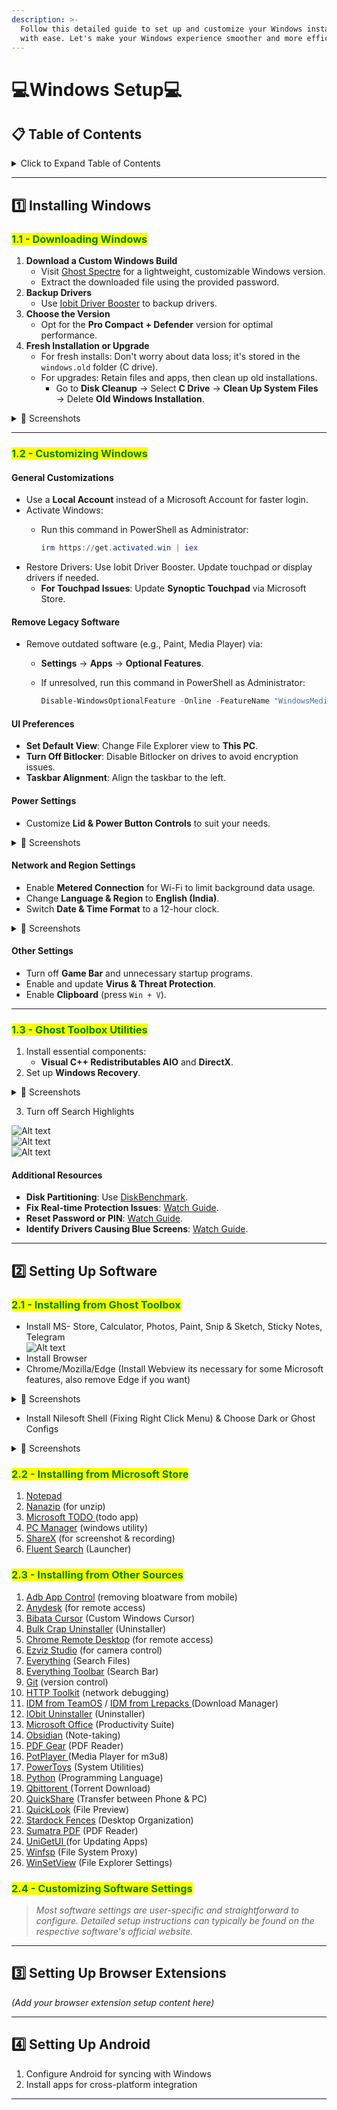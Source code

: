 ```yaml
---
description: >-
  Follow this detailed guide to set up and customize your Windows installation
  with ease. Let's make your Windows experience smoother and more efficient! 🚀
---
```


# 💻Windows Setup💻

## 📋 Table of Contents

<details>

<summary>Click to Expand Table of Contents</summary>

1. [Installing Windows](./#1-installing-windows)
   * [Downloading Windows](./#id-11-downloading-windows)
   * [Customizing Windows](./#id-12-customizing-windows)
   * [Ghost Toolbox Utilities](./#id-13-ghost-toolbox-utilities)
2. [Setting Up Software](./#id-2-setting-up-software)

* &#x20;[Installing from Ghost Toolbox](./#id-2.1-installing-from-ghost-toolbox)
* [Installing from Microsoft Store](./#id-2.2-installing-from-microsoft-store)
* [Installing from Other Sources](./#id-2.3-installing-from-other-sources)
* [Customizing Software Settings](./#id-2.4-customizing-software-settings)

3. [Setting Up Browser](./#id-3-setting-up-browser-extensions)
4. [Setting Up Android](./#4-setting-up-android)

</details>

***

## 1️⃣ Installing Windows <a href="#id-1-installing-windows" id="id-1-installing-windows"></a>

### <mark style="color:green;">1.1 - Downloading Windows</mark> <a href="#id-11-downloading-windows" id="id-11-downloading-windows"></a>

1. **Download a Custom Windows Build**
   * Visit [Ghost Spectre](https://ghostclouds.xyz/wp/w11-24h2-pro/) for a lightweight, customizable Windows version.
   * Extract the downloaded file using the provided password.
2. **Backup Drivers**
   * Use [Iobit Driver Booster](https://www.teamos.xyz/search/1847348/?q=iobit+driver+booster\&o=date) to backup drivers.
3. **Choose the Version**
   * Opt for the **Pro Compact + Defender** version for optimal performance.
4. **Fresh Installation or Upgrade**
   * For fresh installs: Don't worry about data loss; it's stored in the `windows.old` folder (C drive).
   * For upgrades: Retain files and apps, then clean up old installations.
     * Go to **Disk Cleanup** → Select **C Drive** → **Clean Up System Files** → Delete **Old Windows Installation**.

<details>

<summary>📸 Screenshots</summary>

![Alt text](https://imgur.com/3NWJxxf.png)\
![Alt text](https://imgur.com/clGR79b.png)\
![Alt text](https://imgur.com/KmzNUJ2.png)

</details>

***

### <mark style="color:green;">1.2 - Customizing Windows</mark> <a href="#id-12-customizing-windows" id="id-12-customizing-windows"></a>

#### General Customizations <a href="#id-12-general-customizations" id="id-12-general-customizations"></a>

* Use a **Local Account** instead of a Microsoft Account for faster login.
* Activate Windows:
  *   Run this command in PowerShell as Administrator:

      ```powershell
      irm https://get.activated.win | iex
      ```
* Restore Drivers: Use Iobit Driver Booster. Update touchpad or display drivers if needed.
  * **For Touchpad Issues**: Update **Synoptic Touchpad** via Microsoft Store.

#### Remove Legacy Software <a href="#id-12-remove-legacy-software" id="id-12-remove-legacy-software"></a>

* Remove outdated software (e.g., Paint, Media Player) via:
  * **Settings** → **Apps** → **Optional Features**.
  *   If unresolved, run this command in PowerShell as Administrator:

      ```powershell
      Disable-WindowsOptionalFeature -Online -FeatureName "WindowsMediaPlayer" -NoRestart
      ```

#### UI Preferences <a href="#id-12-ui-preferences" id="id-12-ui-preferences"></a>

* **Set Default View**: Change File Explorer view to **This PC**.
* **Turn Off Bitlocker**: Disable Bitlocker on drives to avoid encryption issues.
* **Taskbar Alignment**: Align the taskbar to the left.

#### Power Settings <a href="#id-12-power-settings" id="id-12-power-settings"></a>

* Customize **Lid & Power Button Controls** to suit your needs.

<details>

<summary>📸 Screenshots</summary>

![Alt text](https://imgur.com/9fQf7AX.png)\
![Alt text](https://imgur.com/CL5N7yH.png)\
![Alt text](https://imgur.com/B7xY3VD.png)\
![Alt text](https://imgur.com/1fO2NmH.png)

</details>

#### Network and Region Settings <a href="#id-12-network-and-region-settings" id="id-12-network-and-region-settings"></a>

* Enable **Metered Connection** for Wi-Fi to limit background data usage.
* Change **Language & Region** to **English (India)**.
* Switch **Date & Time Format** to a 12-hour clock.

<details>

<summary>📸 Screenshots</summary>

![Alt text](https://imgur.com/JXWvF9U.png)\
![Alt text](https://imgur.com/NMWyoeI.png)

</details>

#### Other Settings <a href="#id-12-other-settings" id="id-12-other-settings"></a>

* Turn off **Game Bar** and unnecessary startup programs.
* Enable and update **Virus & Threat Protection**.
* Enable **Clipboard** (press `Win + V`).

***

### <mark style="color:green;">1.3 - Ghost Toolbox Utilities</mark> <a href="#id-13-ghost-toolbox-utilities" id="id-13-ghost-toolbox-utilities"></a>

1. Install essential components:
   * **Visual C++ Redistributables AIO** and **DirectX**.
2. Set up **Windows Recovery**.

<details>

<summary>📸 Screenshots</summary>

![Alt text](https://imgur.com/sNDlnfe.png)\
![Alt text](https://imgur.com/wP7gz44.png)\
![Alt text](https://imgur.com/n1i5c3G.png)\
![Alt text](https://imgur.com/LXtIlcR.png)\
![Alt text](https://imgur.com/PS8u0Kt.png)

</details>

3. Turn off Search Highlights

![Alt text](https://imgur.com/7P9xzpe.png)\
![Alt text](https://imgur.com/bW6U9KV.png)\
![Alt text](https://imgur.com/EVXdfti.png)

#### Additional Resources

* **Disk Partitioning**: Use [DiskBenchmark](https://www.diskgenius.com/free.php).
* **Fix Real-time Protection Issues**: [Watch Guide](https://www.youtube.com/watch?v=B22FMrO-vYM).
* **Reset Password or PIN**: [Watch Guide](https://www.youtube.com/watch?v=-0crAEE-6hA).
* **Identify Drivers Causing Blue Screens**: [Watch Guide](https://www.youtube.com/watch?v=Dw266cVGXic).

***

## 2️⃣ Setting Up Software <a href="#id-2-setting-up-software" id="id-2-setting-up-software"></a>

### <mark style="color:green;">2.1 - Installing from Ghost Toolbox</mark>

* Install MS- Store, Calculator, Photos, Paint, Snip & Sketch, Sticky Notes, Telegram\
  ![Alt text](https://imgur.com/7YmOo34.png)
* Install Browser
* Chrome/Mozilla/Edge (Install Webview its necessary for some Microsoft features, also remove Edge if you want)

<details>

<summary>📸 Screenshots</summary>

![Alt text](https://imgur.com/OIPzZd1.png)\
![Alt text](https://imgur.com/D2Lh7A8.png)\
![Alt text](https://imgur.com/Ber3MVF.png)

</details>

* Install Nilesoft Shell (Fixing Right Click Menu) & Choose Dark or Ghost Configs

<details>

<summary>📸 Screenshots</summary>

![Alt text](https://imgur.com/A2iwJnQ.png)\
![Alt text](https://imgur.com/r2WwynK.png)\
![Alt text](https://imgur.com/WZNPOq3.png)

</details>

### <mark style="color:green;">2.2 - Installing from Microsoft Store</mark>

1. [Notepad](https://apps.microsoft.com/detail/9MSMLRH6LZF3?hl=en-us\&gl=IN\&ocid=pdpshare)
2. [Nanazip](https://apps.microsoft.com/detail/9N8G7TSCL18R?hl=en\&gl=IN\&ocid=pdpshare) (for unzip)
3. [Microsoft TODO ](https://apps.microsoft.com/detail/9nblggh5r558?hl=en-US\&gl=US)(todo app)
4. [PC Manager](https://apps.microsoft.com/detail/9pm860492szd?hl=en-US\&gl=US) (windows utility)
5. [ShareX](https://apps.microsoft.com/detail/9NBLGGH4Z1SP?hl=en-us\&gl=IN\&ocid=pdpshare) (for screenshot & recording)
6. [Fluent Search](https://apps.microsoft.com/detail/9NK1HLWHNP8S?hl=en-us\&gl=IN\&ocid=pdpshare) (Launcher)

### <mark style="color:green;">2.3 - Installing from Other Sources</mark>

1. [Adb App Control](https://adbappcontrol.com/en/#download) (removing bloatware from mobile)&#x20;
2. [Anydesk](https://anydesk.com/) (for remote access)
3. [Bibata Cursor](https://github.com/ful1e5/Bibata_Cursor) (Custom Windows Cursor)
4. [Bulk Crap Uninstaller](https://www.bcuninstaller.com/) (Uninstaller)
5. [Chrome Remote Desktop](https://remotedesktop.google.com/) (for remote access)
6. [Ezviz Studio](https://support.ezviz.com/download) (for camera control)
7. [Everything](https://www.voidtools.com/) (Search Files)
8. [Everything Toolbar](https://github.com/srwi/EverythingToolbar) (Search Bar)
9. [Git](https://git-scm.com/) (version control)
10. [HTTP Toolkit](https://httptoolkit.com/) (network debugging)
11. [IDM from TeamOS](https://www.teamos.xyz/search/1848235/?q=internet+download+manager\&o=date) / [IDM from Lrepacks ](https://lrepacks.net/repaki-programm-dlya-interneta/56-internet-download-manager-repack.html)(Download Manager)
12. [IObit Uninstaller](https://www.teamos.xyz/search/1848240/?q=Iobit+uninstaller\&o=date) (Uninstaller)
13. [Microsoft Office](https://filecr.com/windows/office-c2r-install/) (Productivity Suite)
14. [Obsidian](https://obsidian.md/) (Note-taking)
15. [PDF Gear](https://pdfgear.com/) (PDF Reader)
16. [PotPlayer ](https://potplayer.daum.net/)(Media Player for m3u8)
17. [PowerToys](https://learn.microsoft.com/en-us/windows/powertoys/) (System Utilities)
18. [Python](https://www.python.org/) (Programming Language)
19. [Qbittorent ](https://www.qbittorrent.org/download)(Torrent Download)
20. [QuickShare](https://www.android.com/intl/en_in/better-together/quick-share-app/) (Transfer between Phone & PC)
21. [QuickLook](https://pooi.moe/QuickLook/) (File Preview)
22. [Stardock Fences](https://www.teamos.xyz/search/1869120/?q=stardock+fences\&o=date) (Desktop Organization)
23. [Sumatra PDF](https://www.sumatrapdfreader.org/) (PDF Reader)
24. [UniGetUI ](https://github.com/marticliment/UniGetUI)(for Updating Apps)
25. [Winfsp](https://winfsp.dev/) (File System Proxy)
26. [WinSetView](https://github.com/LesFerch/WinSetView) (File Explorer Settings)

### <mark style="color:green;">2.4 - Customizing Software Settings</mark>

> _Most software settings are user-specific and straightforward to configure. Detailed setup instructions can typically be found on the respective software's official website._

***

## 3️⃣ Setting Up Browser Extensions <a href="#id-3-setting-up-browser-extensions" id="id-3-setting-up-browser-extensions"></a>

_(Add your browser extension setup content here)_

***

## 4️⃣ Setting Up Android <a href="#id-4-setting-up-android" id="id-4-setting-up-android"></a>

1. Configure Android for syncing with Windows
2. Install apps for cross-platform integration

***
